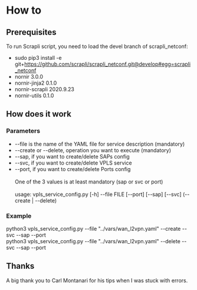 # How to

## Prerequisites
To run Scrapli script, you need to load the devel branch of scrapli_netconf:
- sudo pip3 install -e git+https://github.com/scrapli/scrapli_netconf.git@develop#egg=scrapli_netconf
- nornir                        3.0.0
- nornir-jinja2                 0.1.0
- nornir-scrapli                2020.9.23
- nornir-utils                  0.1.0

## How does it work

### Parameters

- --file is the name of the YAML file for service description (mandatory)
- --create or --delete, operation you want to execute (mandatory)
- --sap, if you want to create/delete SAPs config
- --svc, if you want to create/delete VPLS service
- --port, if you want to create/delete Ports config<br/><br/>
One of the 3 values is at least mandatory (sap or svc or port)<br/><br/>
usage: vpls_service_config.py [-h] --file FILE [--port] [--sap] [--svc] (--create | --delete)

### Example

python3 vpls_service_config.py --file "../vars/wan_l2vpn.yaml" --create --svc --sap --port<br/>
python3 vpls_service_config.py --file "../vars/wan_l2vpn.yaml" --delete --svc --sap --port<br/>

## Thanks
A big thank you to Carl Montanari for his tips when I was stuck with errors.
